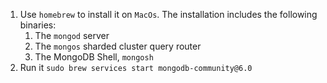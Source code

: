 1. Use `homebrew` to install it on `MacOs`. The installation includes the following binaries:
   1. The `mongod` server
   2. The `mongos` sharded cluster query router
   3. The MongoDB Shell, `mongosh`
2. Run it `sudo brew services start mongodb-community@6.0`